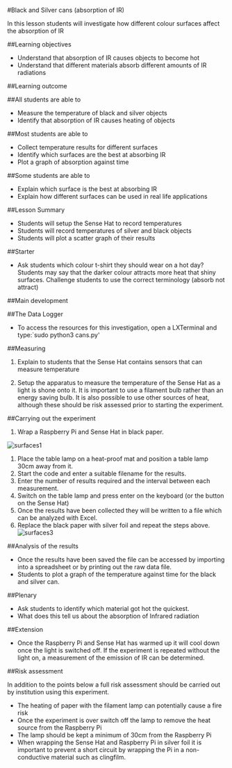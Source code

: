 #Black and Silver cans (absorption of IR)

In this lesson students will investigate how different colour surfaces affect the absorption of IR

##Learning objectives

- Understand that absorption of IR causes objects to become hot 
- Understand that different materials absorb different amounts of IR radiations 
 

##Learning outcome

##All students are able to

- Measure the temperature of black and silver objects 
- Identify that absorption of IR causes heating of objects

##Most students are able to

- Collect temperature results for different surfaces
- Identify which surfaces are the best at absorbing IR
- Plot a graph of absorption against time

##Some students are able to

- Explain which surface is the best at absorbing IR 
- Explain how different surfaces can be used in real life applications

##Lesson Summary

- Students will setup the Sense Hat to record temperatures 
- Students will record temperatures of silver and black objects
- Students will plot a scatter graph of their results

##Starter

- Ask students which colour t-shirt they should wear on a hot day?  Students may say that the darker colour attracts more heat that shiny surfaces.  Challenge students to use the correct terminology (absorb not attract)

##Main development

##The Data Logger

- To access the resources for this investigation, open a LXTerminal and type:`sudo python3 cans.py'

##Measuring 

1. Explain to students that the Sense Hat contains sensors that can measure temperature

1. Setup the apparatus to measure the temperature of the Sense Hat as a light is shone onto it.  It is important to use a filament bulb rather than an energy saving bulb.  It is also possible to use other sources of heat, although these should be risk assessed prior to starting the experiment.

##Carrying out the experiment

1. Wrap a Raspberry Pi and Sense Hat in black paper.

![surfaces1](images/surfaces1.png)
1. Place the table lamp on a heat-proof mat and position a table lamp 30cm away from it.
1. Start the code and enter a suitable filename for the results.
1. Enter the number of results required and the interval between each measurement.
1. Switch on the table lamp and press enter on the keyboard (or the button on the Sense Hat)
1. Once the results have been collected they will be written to a file which can be analyzed with Excel.
1. Replace the black paper with silver foil and repeat the steps above.
![surfaces3](images/surfaces3.png)

##Analysis of the results

- Once the results have been saved the file can be accessed by importing into a spreadsheet or by printing out the raw data file.
- Students to plot a graph of the temperature against time for the black and silver can.

##Plenary

- Ask students to identify which material got hot the quickest.
- What does this tell us about the absorption of Infrared radiation

##Extension

- Once the Raspberry Pi and Sense Hat has warmed up it will cool down once the light is switched off. If the experiment is repeated without the light on, a measurement of the emission of IR can be determined. 


##Risk assessment

In addition to the points below a full risk assessment should be carried out by institution using this experiment.

- The heating of paper with the filament lamp can potentially cause a fire risk
- Once the experiment is over switch off the lamp to remove the heat source from the Raspberry Pi
- The lamp should be kept a minimum of 30cm from the Raspberry Pi
- When wrapping the Sense Hat and Raspberry Pi in silver foil it is important to prevent a short circuit by wrapping the Pi in a non-conductive material such as clingfilm.
